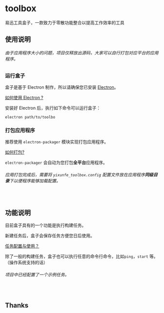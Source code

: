 # toolbox
易迅工具盒子，一款致力于零散功能整合以提高工作效率的工具

## 使用说明

###### 由于应用程序大小的问题，项目仅释放出源码，大家可以自行打包对应平台的应用程序。

### 运行盒子

盒子是基于 Electron 制作，所以请确保您已安装 [Electron](electron.atom.io)。

[如何使用 Electron ?](https://github.com/YIXUNFE/blog/issues/62)

安装好 Electron 后，执行如下命令可以运行盒子：

```
electron path/to/toolbo
```

### 打包应用程序

推荐使用 `electron-packager` 模块实现打包应用程序。

[如何打包?](https://github.com/YIXUNFE/blog/issues/62)

`electron-packager` 会自动为您打包**全平台**应用程序。

###### 应用打包完成后，需要将 `yixunfe_toolbox.config` 配置文件放在应用程序**同级目录**下以便程序能够加载配置。

<br />

## 功能说明

目前盒子具有的一个功能是执行构建任务。

新建任务后，盒子会保存任务方便您日后使用。

[任务配置与使用？](https://github.com/YIXUNFE/blog/issues/67)

除了一般的构建任务，盒子也可以执行任意的命令行命令，比如`ping`，`start` 等。（操作系统支持的话）

###### 项目中已经配置了一个示例任务。

<br />

## Thanks

<br />



